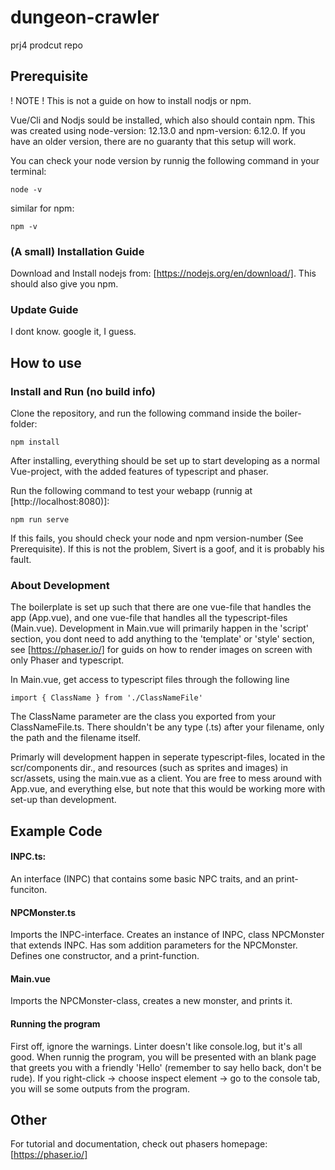 # dungeon-crawler
prj4 prodcut repo


## Prerequisite

! NOTE ! This is not a guide on how to install nodjs or npm.

Vue/Cli and Nodjs sould be installed, which also should contain npm. This was created using node-version: 12.13.0 and npm-version: 6.12.0. If you have an older version, there are no guaranty that this setup will work.

You can check your node version by runnig the following command in your terminal:

```
node -v
```

similar for npm:

```
npm -v
```

### (A small) Installation Guide

Download and Install nodejs from: [https://nodejs.org/en/download/].
This should also give you npm. 


### Update Guide
I dont know. google it, I guess.

## How to use

### Install and Run (no build info)
Clone the repository, and run the following command inside the boiler-folder:

```
npm install
```
After installing, everything should be set up to start developing as a normal Vue-project, with the added features of typescript and phaser. 

Run the following command to test your webapp (runnig at [http://localhost:8080)]:

```
npm run serve
```

If this fails, you should check your node and npm version-number (See Prerequisite). If this is not the problem, Sivert is a goof, and it is probably his fault.

### About Development

The boilerplate is set up such that there are one vue-file that handles the app (App.vue), and one vue-file that handles all the typescript-files (Main.vue). Development in Main.vue will primarily happen in the 'script' section, you dont need to add anything to the 'template' or 'style' section, see [https://phaser.io/]  for guids on how to render images on screen with only Phaser and typescript. 

In Main.vue, get access to typescript files through the following line

```
import { ClassName } from './ClassNameFile'
```

The ClassName parameter are the class you exported from your ClassNameFile.ts. There shouldn't be any type (.ts) after your filename, only the path and the filename itself.

Primarly will development happen in seperate typescript-files, located in the scr/components dir., and resources (such as sprites and images) in scr/assets, using the main.vue as a client. You are free to mess around with App.vue, and everything else, but note that this would be working more with set-up than development. 

## Example Code

#### INPC.ts:
An interface (INPC) that contains some basic NPC traits, and an print-funciton. 

#### NPCMonster.ts
Imports the INPC-interface.
Creates an instance of INPC, class NPCMonster that extends INPC. Has som addition parameters for the NPCMonster.
Defines one constructor, and a print-function.

#### Main.vue
Imports the NPCMonster-class, creates a new monster, and prints it.

#### Running the program
First off, ignore the warnings. Linter doesn't like console.log, but it's all good. 
When runnig the program, you will be presented with an blank page that greets you with a friendly 'Hello' (remember to say hello back, don't be rude).
If you right-click -> choose inspect element -> go to the console tab, you will se some outputs from the program. 


## Other

For tutorial and documentation, check out phasers homepage: [https://phaser.io/]










